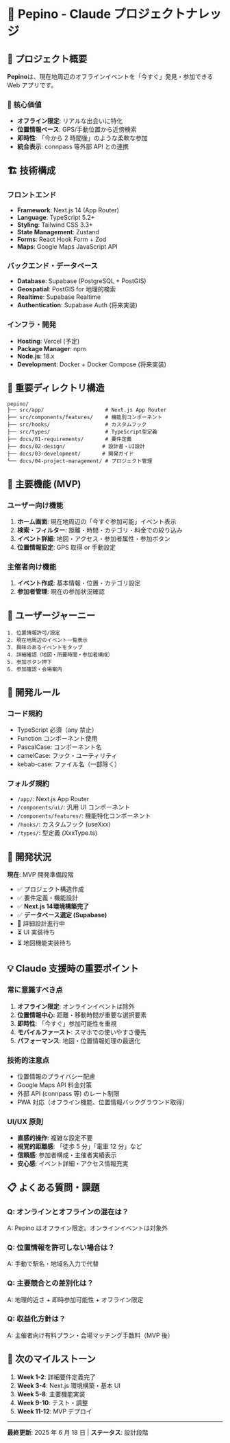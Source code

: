# 🍑 Pepino - Claude プロジェクトナレッジ

## 🎯 プロジェクト概要

**Pepino**は、現在地周辺のオフラインイベントを「今すぐ」発見・参加できる Web アプリです。

### 🔑 核心価値

- **オフライン限定**: リアルな出会いに特化
- **位置情報ベース**: GPS/手動位置から近傍検索
- **即時性**: 「今から 2 時間後」のような柔軟な参加
- **統合表示**: connpass 等外部 API との連携

## 🏗️ 技術構成

### フロントエンド

- **Framework**: Next.js 14 (App Router)
- **Language**: TypeScript 5.2+
- **Styling**: Tailwind CSS 3.3+
- **State Management**: Zustand
- **Forms**: React Hook Form + Zod
- **Maps**: Google Maps JavaScript API

### バックエンド・データベース

- **Database**: Supabase (PostgreSQL + PostGIS)
- **Geospatial**: PostGIS for 地理的検索
- **Realtime**: Supabase Realtime
- **Authentication**: Supabase Auth (将来実装)

### インフラ・開発

- **Hosting**: Vercel (予定)
- **Package Manager**: npm
- **Node.js**: 18.x
- **Development**: Docker + Docker Compose (将来実装)

## 📁 重要ディレクトリ構造

```
pepino/
├── src/app/                    # Next.js App Router
├── src/components/features/    # 機能別コンポーネント
├── src/hooks/                  # カスタムフック
├── src/types/                  # TypeScript型定義
├── docs/01-requirements/       # 要件定義
├── docs/02-design/            # 設計書・UI設計
├── docs/03-development/       # 開発ガイド
└── docs/04-project-management/ # プロジェクト管理
```

## 🎨 主要機能 (MVP)

### ユーザー向け機能

1. **ホーム画面**: 現在地周辺の「今すぐ参加可能」イベント表示
2. **検索・フィルター**: 距離・時間・カテゴリ・料金での絞り込み
3. **イベント詳細**: 地図・アクセス・参加者属性・参加ボタン
4. **位置情報設定**: GPS 取得 or 手動設定

### 主催者向け機能

1. **イベント作成**: 基本情報・位置・カテゴリ設定
2. **参加者管理**: 現在の参加状況確認

## 🎯 ユーザージャーニー

```
1. 位置情報許可/設定
2. 現在地周辺のイベント一覧表示
3. 興味のあるイベントをタップ
4. 詳細確認（地図・所要時間・参加者構成）
5. 参加ボタン押下
6. 参加確認・会場案内
```

## 🔧 開発ルール

### コード規約

- TypeScript 必須（any 禁止）
- Function コンポーネント使用
- PascalCase: コンポーネント名
- camelCase: フック・ユーティリティ
- kebab-case: ファイル名（一部除く）

### フォルダ規約

- `/app/`: Next.js App Router
- `/components/ui/`: 汎用 UI コンポーネント
- `/components/features/`: 機能特化コンポーネント
- `/hooks/`: カスタムフック (useXxx)
- `/types/`: 型定義 (XxxType.ts)

## 🚀 開発状況

**現在**: MVP 開発準備段階

- ✅ プロジェクト構造作成
- ✅ 要件定義・機能設計
- ✅ **Next.js 14環境構築完了**
- ✅ **データベース選定 (Supabase)**
- 🔄 詳細設計進行中
- ⏳ UI 実装待ち
- ⏳ 地図機能実装待ち

## 💡 Claude 支援時の重要ポイント

### 常に意識すべき点

1. **オフライン限定**: オンラインイベントは除外
2. **位置情報中心**: 距離・移動時間が重要な選択要素
3. **即時性**: 「今すぐ」参加可能性を重視
4. **モバイルファースト**: スマホでの使いやすさ優先
5. **パフォーマンス**: 地図・位置情報処理の最適化

### 技術的注意点

- 位置情報のプライバシー配慮
- Google Maps API 料金対策
- 外部 API (connpass 等) のレート制限
- PWA 対応（オフライン機能、位置情報バックグラウンド取得）

### UI/UX 原則

- **直感的操作**: 複雑な設定不要
- **視覚的距離感**: 「徒歩 5 分」「電車 12 分」など
- **信頼感**: 参加者構成・主催者実績表示
- **安心感**: イベント詳細・アクセス情報充実

## 📋 よくある質問・課題

### Q: オンラインとオフラインの混在は？

A: Pepino はオフライン限定。オンラインイベントは対象外

### Q: 位置情報を許可しない場合は？

A: 手動で駅名・地域名入力で代替

### Q: 主要競合との差別化は？

A: 地理的近さ + 即時参加可能性 + オフライン限定

### Q: 収益化方針は？

A: 主催者向け有料プラン・会場マッチング手数料（MVP 後）

## 🎯 次のマイルストーン

1. **Week 1-2**: 詳細要件定義完了
2. **Week 3-4**: Next.js 環境構築・基本 UI
3. **Week 5-8**: 主要機能実装
4. **Week 9-10**: テスト・調整
5. **Week 11-12**: MVP デプロイ

---

**最終更新**: 2025 年 6 月 18 日 | **ステータス**: 設計段階
